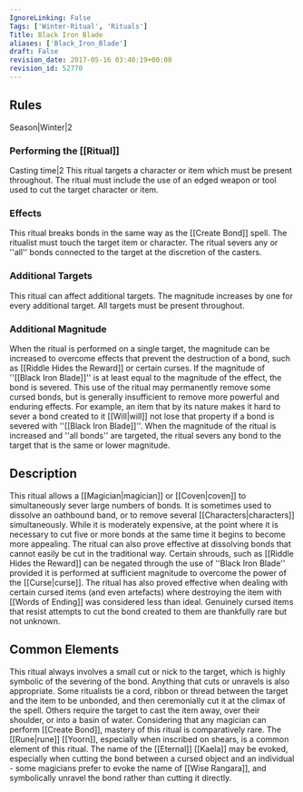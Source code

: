 ```yaml
---
IgnoreLinking: False
Tags: ['Winter-Ritual', 'Rituals']
Title: Black Iron Blade
aliases: ['Black_Iron_Blade']
draft: False
revision_date: 2017-05-16 03:40:19+00:00
revision_id: 52770
---
```


## Rules
Season|Winter|2
### Performing the [[Ritual]]
Casting time|2 This ritual targets a character or item which must be present throughout.
The ritual must include the use of an edged weapon or tool used to cut the target character or item.
### Effects
This ritual breaks bonds in the same way as the [[Create Bond]] spell. The ritualist must touch the target item or character. The ritual severs any or ''all'' bonds connected to the target at the discretion of the casters.
### Additional Targets
This ritual can affect additional targets. The magnitude increases by one for every additional target. All targets must be present throughout.
### Additional Magnitude
When the ritual is performed on a single target, the magnitude can be increased to overcome effects that prevent the destruction of a bond, such as [[Riddle Hides the Reward]] or certain curses. If the magnitude of ''[[Black Iron Blade]]'' is at least equal to the magnitude of the effect, the bond is severed. This use of the ritual may permanently remove some cursed bonds, but is generally insufficient to remove more powerful and enduring effects. For example, an item that by its nature makes it hard to sever a bond created to it [[Will|will]] not lose that property if a bond is severed with ''[[Black Iron Blade]]''. When the magnitude of the ritual is increased and ''all bonds'' are targeted, the ritual severs any bond to the target that is the same or lower magnitude.
## Description
This ritual allows a [[Magician|magician]] or [[Coven|coven]] to simultaneously sever large numbers of bonds. It is sometimes used to dissolve an oathbound band, or to remove several [[Characters|characters]] simultaneously. While it is moderately expensive, at the point where it is necessary to cut five or more bonds at the same time it begins to become more appealing.
The ritual can also prove effective at dissolving bonds that cannot easily be cut in the traditional way. Certain shrouds, such as [[Riddle Hides the Reward]] can be negated through the use of ''Black Iron Blade'' provided it is performed at sufficient magnitude to overcome the power of the [[Curse|curse]]. The ritual has also proved effective when dealing with certain cursed items (and even artefacts) where destroying the item with [[Words of Ending]] was considered less than ideal. Genuinely cursed items that resist attempts to cut the bond created to them are thankfully rare but not unknown.
## Common Elements
This ritual always involves a small cut or nick to the target, which is highly symbolic of the severing of the bond. Anything that cuts or unravels is also appropriate. Some ritualists tie a cord, ribbon or thread between the target and the item to be unbonded, and then ceremonially cut it at the climax of the spell. Others require the target to cast the item away, over their shoulder, or into a basin of water. Considering that any magician can perform [[Create Bond]], mastery of this ritual is comparatively rare.
The [[Rune|rune]] [[Yoorn]], especially when inscribed on shears, is a common element of this ritual. The name of the [[Eternal]] [[Kaela]] may be evoked, especially when cutting the bond between a cursed object and an individual - some magicians prefer to evoke the name of [[Wise Rangara]], and symbolically unravel the bond rather than cutting it directly.